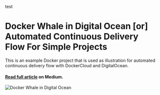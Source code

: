 
test
# Docker Whale in Digital Ocean [or] Automated Continuous Delivery Flow For Simple Projects

This is an example Docker project that is used as illustration for automated continuous delivery flow with DockerCloud and DigitalOcean.

#### [Read full article](https://medium.com/@trekhleb/docker-whale-in-digital-ocean-or-automated-continuous-delivery-flow-for-simple-projects-fbfb2c26bf14) on Medium.

![Docker Whale in Digital Ocean](https://cdn-images-1.medium.com/max/2000/1*SjREQ3vFbjWurkdviiwBEQ.png)
